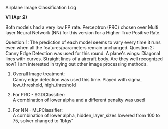 Airplane Image Classification Log

<b>V1 (Apr 2)</b>


Both models had a very low FP rate.
Perceptron (PRC) chosen over Multi layer Neural Network (NN) for this version for a Higher True Positive Rate.

Question 1: The prediction of each model seems to vary every time it runs even when all the features/parameters remain unchanged.
Question 2: Canny Edge Detection was used for this round. 
A plane's wings: Diagonal lines with curves. Straight lines of a aircraft body. Are they well recognized now? 
I am interested in trying out other image processing methods. 

1. Overall Image treatment: <br>
Canny edge detection was used this time. Played with sigma, low_threshold, high_threshold

2. For PRC - SGDClassifier: <br>
A combination of lower alpha and a different penalty was used

3. For NN - MLPClassifier: <br>
A combination of lower alpha, hidden_layer_sizes lowered from 100 to 75, solver changed to 'lbfgs'
